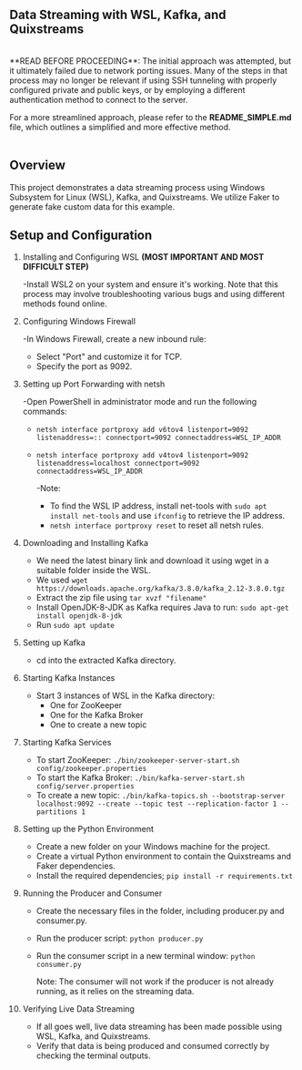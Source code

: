 ## Data Streaming with WSL, Kafka, and Quixstreams

<br>
**READ BEFORE PROCEEDING**: The initial approach was attempted, but it ultimately failed due to network porting issues. Many of the steps in that process may no longer be relevant if using SSH tunneling with properly configured private and public keys, or by employing a different authentication method to connect to the server.

For a more streamlined approach, please refer to the **README_SIMPLE.md** file, which outlines a simplified and more effective method.
<br><br>

## Overview

This project demonstrates a data streaming process using Windows Subsystem for Linux (WSL), Kafka, and Quixstreams. We utilize Faker to generate fake custom data for this example.

## Setup and Configuration

1. Installing and Configuring WSL **(MOST IMPORTANT AND MOST DIFFICULT STEP)**

   -Install WSL2 on your system and ensure it's working. Note that this process may involve troubleshooting various bugs and using different methods found online.

2. Configuring Windows Firewall

   -In Windows Firewall, create a new inbound rule:

   - Select "Port" and customize it for TCP.
   - Specify the port as 9092.

3. Setting up Port Forwarding with netsh

   -Open PowerShell in administrator mode and run the following commands:

   - `netsh interface portproxy add v6tov4 listenport=9092 listenaddress=:: connectport=9092 connectaddress=WSL_IP_ADDR`
   - `netsh interface portproxy add v4tov4 listenport=9092 listenaddress=localhost connectport=9092 connectaddress=WSL_IP_ADDR`

     -Note:

     - To find the WSL IP address, install net-tools with `sudo apt install net-tools` and use `ifconfig` to retrieve the IP address.
     - `netsh interface portproxy reset` to reset all netsh rules.

4. Downloading and Installing Kafka

   - We need the latest binary link and download it using wget in a suitable folder inside the WSL.
   - We used `wget https://downloads.apache.org/kafka/3.8.0/kafka_2.12-3.8.0.tgz`
   - Extract the zip file using `tar xvzf "filename"`
   - Install OpenJDK-8-JDK as Kafka requires Java to run: `sudo apt-get install openjdk-8-jdk`
   - Run `sudo apt update`

5. Setting up Kafka

   - cd into the extracted Kafka directory.

6. Starting Kafka Instances

   - Start 3 instances of WSL in the Kafka directory:
     - One for ZooKeeper
     - One for the Kafka Broker
     - One to create a new topic

7. Starting Kafka Services

   - To start ZooKeeper: `./bin/zookeeper-server-start.sh config/zookeeper.properties`
   - To start the Kafka Broker: `./bin/kafka-server-start.sh config/server.properties`
   - To create a new topic: `./bin/kafka-topics.sh --bootstrap-server localhost:9092 --create --topic test --replication-factor 1 --partitions 1`

8. Setting up the Python Environment

   - Create a new folder on your Windows machine for the project.
   - Create a virtual Python environment to contain the Quixstreams and Faker dependencies.
   - Install the required dependencies; `pip install -r requirements.txt`

9. Running the Producer and Consumer

   - Create the necessary files in the folder, including producer.py and consumer.py.
   - Run the producer script: `python producer.py`
   - Run the consumer script in a new terminal window: `python consumer.py`

     Note: The consumer will not work if the producer is not already running, as it relies on the streaming data.

10. Verifying Live Data Streaming

    - If all goes well, live data streaming has been made possible using WSL, Kafka, and Quixstreams.
    - Verify that data is being produced and consumed correctly by checking the terminal outputs.

